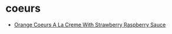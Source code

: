 # coeurs

 * [Orange Coeurs A La Creme With Strawberry Raspberry Sauce](../index/o/orange-coeurs-a-la-creme-with-strawberry-raspberry-sauce-232327.json)
